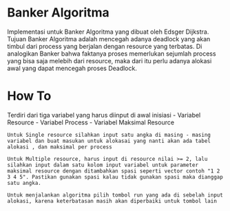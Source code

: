 # Banker Algoritma
 Implementasi untuk Banker Algoritma yang dibuat oleh Edsger Dijkstra. Tujuan Banker Algoritma adalah mencegah adanya deadlock yang akan timbul dari process yang berjalan dengan resource yang terbatas. Di analogikan Banker bahwa faktanya proses memerlukan sejumlah process yang bisa saja melebih dari resource, maka dari itu perlu adanya alokasi awal yang dapat mencegah proses Deadlock.

 # How To
Terdiri dari tiga variabel yang harus diinput di awal inisiasi 
    - Variabel Resource
    - Variabel Process
    - Variabel Maksimal Resource

    Untuk Single resource silahkan input satu angka di masing - masing variabel dan buat masukan untuk alokasai yang nanti akan ada tabel alokasi , dan maksimal per process

    Untuk Multiple resource, harus input di resource nilai >= 2, lalu silahkan input dalam satu kolom input variabel untuk parameter maksimal resource dengan ditambahkan spasi seperti vector contoh "1 2 3 4 5". Pastikan gunakan spasi kalau tidak gunakan spasi maka dianggap satu angka.

    Untuk menjalankan algoritma pilih tombol run yang ada di sebelah input alokasi, karena keterbatasan masih akan diperbaiki untuk tombol lain




